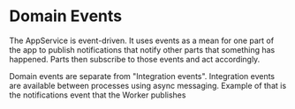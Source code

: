 # Domain Events

The AppService is event-driven. It uses events as a mean for one part of the app to publish notifications that notify other parts that something has happened. Parts then subscribe to those events and act accordingly.

Domain events are separate from "Integration events". Integration events are available between processes using async messaging. Example of that is the notifications event that the Worker publishes